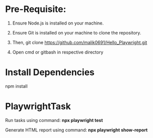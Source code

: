 # Pre-Requisite:
1. Ensure Node.js is installed on your machine. 
2. Ensure Git is installed on your machine to clone the repository.

3. Then, git clone https://github.com/malik0691/Hello_Playwright.git
4. Open cmd or gitbash in respective directory

# Install Dependencies
npm install

# PlaywrightTask
Run tasks using command: **npx playwright test**

Generate HTML report using command: **npx playwright show-report**
